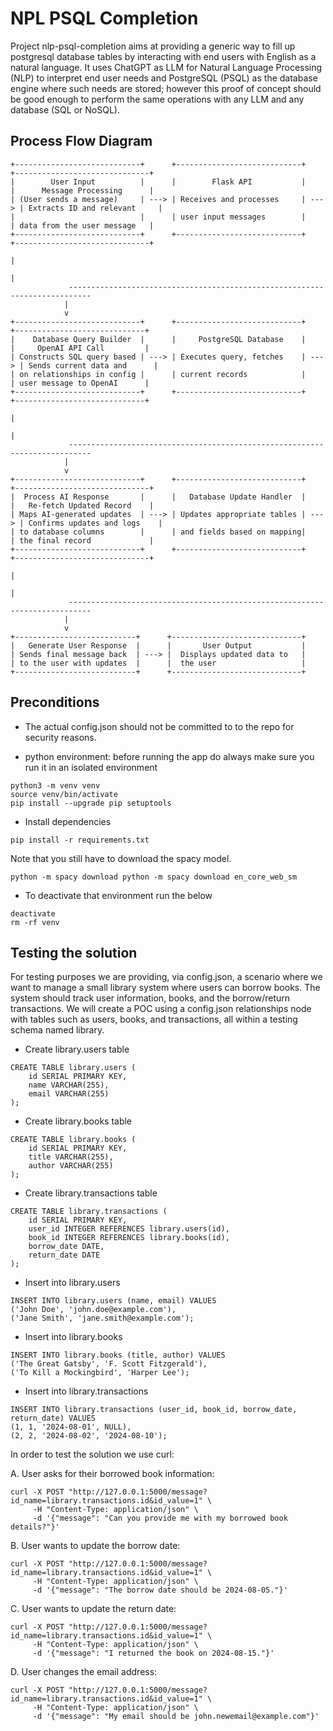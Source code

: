 # NPL PSQL Completion
Project nlp-psql-completion aims at providing a generic way to fill up postgresql database tables by interacting with end users with English as a natural language. It uses ChatGPT as LLM for Natural Language Processing (NLP) to interpret end user needs and PostgreSQL (PSQL) as the database engine where such needs are stored; however this proof of concept should be good enough to perform the same operations with any LLM and any database (SQL or NoSQL).

## Process Flow Diagram
```
+----------------------------+      +----------------------------+      +------------------------------+
|        User Input          |      |        Flask API           |      |      Message Processing      |
| (User sends a message)     | ---> | Receives and processes     | ---> | Extracts ID and relevant     |
|                            |      | user input messages        |      | data from the user message   |
+----------------------------+      +----------------------------+      +------------------------------+
                                                                                        |
                                                                                        |
             ---------------------------------------------------------------------------
            |                         
            v                            
+----------------------------+      +----------------------------+      +-----------------------------+
|    Database Query Builder  |      |     PostgreSQL Database    |      |     OpenAI API Call         |
| Constructs SQL query based | ---> | Executes query, fetches    | ---> | Sends current data and      |
| on relationships in config |      | current records            |      | user message to OpenAI      |
+----------------------------+      +----------------------------+      +-----------------------------+
                                                                                        |
                                                                                        |
             ---------------------------------------------------------------------------
            |
            v 
+----------------------------+      +----------------------------+      +------------------------------+
|  Process AI Response       |      |   Database Update Handler  |      |   Re-fetch Updated Record    |
| Maps AI-generated updates  | ---> | Updates appropriate tables | ---> | Confirms updates and logs    |
| to database columns        |      | and fields based on mapping|      | the final record             |
+----------------------------+      +----------------------------+      +------------------------------+
                                                                                        |
                                                                                        |
             ---------------------------------------------------------------------------
            |
            v
+---------------------------+      +-----------------------------+
|   Generate User Response  |      |       User Output           |
| Sends final message back  | ---> |  Displays updated data to   |
| to the user with updates  |      |  the user                   |
+---------------------------+      +-----------------------------+
```

## Preconditions
- The actual config.json should not be committed to to the repo for security reasons.

- python environment: before running the app do always make sure you run it in an isolated environment
```
python3 -m venv venv
source venv/bin/activate
pip install --upgrade pip setuptools
```
- Install dependencies
```
pip install -r requirements.txt
```
Note that you still have to download the spacy model.
```
python -m spacy download python -m spacy download en_core_web_sm
```
- To deactivate that environment run the below
```
deactivate
rm -rf venv
```

## Testing the solution
For testing purposes we are providing, via config.json, a scenario where we want to manage a small library system where users can borrow books. The system should track user information, books, and the borrow/return transactions. We will create a POC using a config.json relationships node with tables such as users, books, and transactions, all within a testing schema named library.

- Create library.users table
```
CREATE TABLE library.users (
    id SERIAL PRIMARY KEY,
    name VARCHAR(255),
    email VARCHAR(255)
);
```
- Create library.books table
```
CREATE TABLE library.books (
    id SERIAL PRIMARY KEY,
    title VARCHAR(255),
    author VARCHAR(255)
);
```
- Create library.transactions table
```
CREATE TABLE library.transactions (
    id SERIAL PRIMARY KEY,
    user_id INTEGER REFERENCES library.users(id),
    book_id INTEGER REFERENCES library.books(id),
    borrow_date DATE,
    return_date DATE
);
```
- Insert into library.users
```
INSERT INTO library.users (name, email) VALUES
('John Doe', 'john.doe@example.com'),
('Jane Smith', 'jane.smith@example.com');
```
- Insert into library.books
```
INSERT INTO library.books (title, author) VALUES
('The Great Gatsby', 'F. Scott Fitzgerald'),
('To Kill a Mockingbird', 'Harper Lee');
```
- Insert into library.transactions
```
INSERT INTO library.transactions (user_id, book_id, borrow_date, return_date) VALUES
(1, 1, '2024-08-01', NULL),
(2, 2, '2024-08-02', '2024-08-10');
```

In order to test the solution we use curl:

A. User asks for their borrowed book information:
```
curl -X POST "http://127.0.0.1:5000/message?id_name=library.transactions.id&id_value=1" \
     -H "Content-Type: application/json" \
     -d '{"message": "Can you provide me with my borrowed book details?"}'
```
B. User wants to update the borrow date:
```
curl -X POST "http://127.0.0.1:5000/message?id_name=library.transactions.id&id_value=1" \
     -H "Content-Type: application/json" \
     -d '{"message": "The borrow date should be 2024-08-05."}'
```
C. User wants to update the return date:
```
curl -X POST "http://127.0.0.1:5000/message?id_name=library.transactions.id&id_value=1" \
     -H "Content-Type: application/json" \
     -d '{"message": "I returned the book on 2024-08-15."}'
```
D. User changes the email address:
```
curl -X POST "http://127.0.0.1:5000/message?id_name=library.transactions.id&id_value=1" \
     -H "Content-Type: application/json" \
     -d '{"message": "My email should be john.newemail@example.com"}'
```
